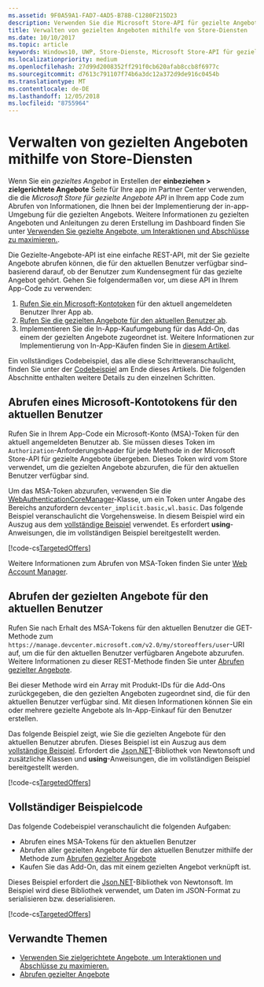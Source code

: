 ```yaml
---
ms.assetid: 9F0A59A1-FAD7-4AD5-B78B-C1280F215D23
description: Verwenden Sie die Microsoft Store-API für gezielte Angebote, um die gezielten Angebote abzurufen, die für den aktuellen Benutzer Ihrer App verfügbar sind.
title: Verwalten von gezielten Angeboten mithilfe von Store-Diensten
ms.date: 10/10/2017
ms.topic: article
keywords: Windows10, UWP, Store-Dienste, Microsoft Store-API für gezielte Angebote, gezielte Angebote
ms.localizationpriority: medium
ms.openlocfilehash: 27d99d2008352ff291f0cb620afab8ccb8f6977c
ms.sourcegitcommit: d7613c791107f74b6a3dc12a372d9de916c0454b
ms.translationtype: MT
ms.contentlocale: de-DE
ms.lasthandoff: 12/05/2018
ms.locfileid: "8755964"
---
```

# <a name="manage-targeted-offers-using-store-services"></a>Verwalten von gezielten Angeboten mithilfe von Store-Diensten

Wenn Sie ein *gezieltes Angebot* in Erstellen der **einbeziehen > zielgerichtete Angebote** Seite für Ihre app im Partner Center verwenden, die die *Microsoft Store für gezielte Angebote API* in Ihrem app Code zum Abrufen von Informationen, die Ihnen bei der Implementierung der in-app-Umgebung für die gezielten Angebots. Weitere Informationen zu gezielten Angeboten und Anleitungen zu deren Erstellung im Dashboard finden Sie unter [Verwenden Sie gezielte Angebote, um Interaktionen und Abschlüsse zu maximieren.](../publish/use-targeted-offers-to-maximize-engagement-and-conversions.md).

Die Gezielte-Angebote-API ist eine einfache REST-API, mit der Sie gezielte Angebote abrufen können, die für den aktuellen Benutzer verfügbar sind– basierend darauf, ob der Benutzer zum Kundensegment für das gezielte Angebot gehört. Gehen Sie folgendermaßen vor, um diese API in Ihrem App-Code zu verwenden:

1.  [Rufen Sie ein Microsoft-Kontotoken](#obtain-a-microsoft-account-token) für den aktuell angemeldeten Benutzer Ihrer App ab.
2.  [Rufen Sie die gezielten Angebote für den aktuellen Benutzer ab](#get-targeted-offers).
3.  Implementieren Sie die In-App-Kaufumgebung für das Add-On, das einem der gezielten Angebote zugeordnet ist. Weitere Informationen zur Implementierung von In-App-Käufen finden Sie in [diesem Artikel](enable-in-app-purchases-of-apps-and-add-ons.md).

Ein vollständiges Codebeispiel, das alle diese Schritteveranschaulicht, finden Sie unter der [Codebeispiel](#code-example) am Ende dieses Artikels. Die folgenden Abschnitte enthalten weitere Details zu den einzelnen Schritten.

<span id="obtain-a-microsoft-account-token" />

## <a name="get-a-microsoft-account-token-for-the-current-user"></a>Abrufen eines Microsoft-Kontotokens für den aktuellen Benutzer

Rufen Sie in Ihrem App-Code ein Microsoft-Konto (MSA)-Token für den aktuell angemeldeten Benutzer ab. Sie müssen dieses Token im ```Authorization```-Anforderungsheader für jede Methode in der Microsoft Store-API für gezielte Angebote übergeben. Dieses Token wird vom Store verwendet, um die gezielten Angebote abzurufen, die für den aktuellen Benutzer verfügbar sind.

Um das MSA-Token abzurufen, verwenden Sie die [WebAuthenticationCoreManager](https://docs.microsoft.com/uwp/api/windows.security.authentication.web.core.webauthenticationcoremanager)-Klasse, um ein Token unter Angabe des Bereichs anzufordern ```devcenter_implicit.basic,wl.basic```. Das folgende Beispiel veranschaulicht die Vorgehensweise. In diesem Beispiel wird ein Auszug aus dem [vollständige Beispiel](#code-example) verwendet. Es erfordert **using**-Anweisungen, die im vollständigen Beispiel bereitgestellt werden.

[!code-cs[TargetedOffers](./code/StoreServicesExamples_TargetedOffers/cs/TargetedOffers.cs#GetMSAToken)]

Weitere Informationen zum Abrufen von MSA-Token finden Sie unter [Web Account Manager](../security/web-account-manager.md).

<span id="get-targeted-offers" />

## <a name="get-the-targeted-offers-for-the-current-user"></a>Abrufen der gezielten Angebote für den aktuellen Benutzer

Rufen Sie nach Erhalt des MSA-Tokens für den aktuellen Benutzer die GET-Methode zum ```https://manage.devcenter.microsoft.com/v2.0/my/storeoffers/user```-URI auf, um die für den aktuellen Benutzer verfügbaren Angebote abzurufen. Weitere Informationen zu dieser REST-Methode finden Sie unter [Abrufen gezielter Angebote](get-targeted-offers.md).

Bei dieser Methode wird ein Array mit Produkt-IDs für die Add-Ons zurückgegeben, die den gezielten Angeboten zugeordnet sind, die für den aktuellen Benutzer verfügbar sind. Mit diesen Informationen können Sie ein oder mehrere gezielte Angebote als In-App-Einkauf für den Benutzer erstellen.

Das folgende Beispiel zeigt, wie Sie die gezielten Angebote für den aktuellen Benutzer abrufen. Dieses Beispiel ist ein Auszug aus dem [vollständige Beispiel](#code-example). Erfordert die [Json.NET](http://www.newtonsoft.com/json)-Bibliothek von Newtonsoft und zusätzliche Klassen und **using**-Anweisungen, die im vollständigen Beispiel bereitgestellt werden.

[!code-cs[TargetedOffers](./code/StoreServicesExamples_TargetedOffers/cs/TargetedOffers.cs#GetTargetedOffers)]

<span id="code-example" />

## <a name="complete-code-example"></a>Vollständiger Beispielcode

Das folgende Codebeispiel veranschaulicht die folgenden Aufgaben:

* Abrufen eines MSA-Tokens für den aktuellen Benutzer
* Abrufen aller gezielten Angebote für den aktuellen Benutzer mithilfe der Methode zum [Abrufen gezielter Angebote](get-targeted-offers.md)
* Kaufen Sie das Add-On, das mit einem gezielten Angebot verknüpft ist.

Dieses Beispiel erfordert die [Json.NET](http://www.newtonsoft.com/json)-Bibliothek von Newtonsoft. Im Beispiel wird diese Bibliothek verwendet, um Daten im JSON-Format zu serialisieren bzw. deserialisieren.

[!code-cs[TargetedOffers](./code/StoreServicesExamples_TargetedOffers/cs/TargetedOffers.cs#GetTargetedOffersSample)]

## <a name="related-topics"></a>Verwandte Themen

* [Verwenden Sie zielgerichtete Angebote, um Interaktionen und Abschlüsse zu maximieren.](../publish/use-targeted-offers-to-maximize-engagement-and-conversions.md)
* [Abrufen gezielter Angebote](get-targeted-offers.md)
